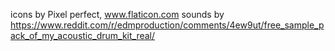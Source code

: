 icons by Pixel perfect, www.flaticon.com
sounds by https://www.reddit.com/r/edmproduction/comments/4ew9ut/free_sample_pack_of_my_acoustic_drum_kit_real/